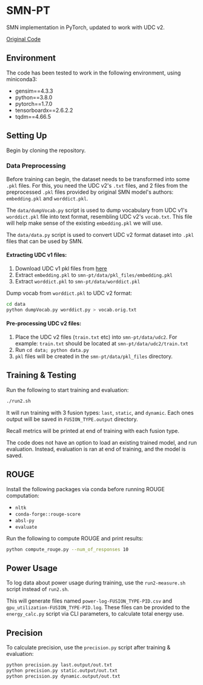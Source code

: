 # SMN-PT

SMN implementation in PyTorch, updated to work with UDC v2.

[Original Code](https://github.com/chisato-lycoreco/SMN-pytorch)

## Environment

The code has been tested to work in the following environment, using miniconda3:

- gensim==4.3.3
- python==3.8.0
- pytorch==1.7.0
- tensorboardx==2.6.2.2
- tqdm==4.66.5

## Setting Up

Begin by cloning the repository.

### Data Preprocessing

Before training can begin, the dataset needs to be transformed into some `.pkl`
files. For this, you need the UDC v2's `.txt` files, and 2 files from the
preprocessed `.pkl` files provided by original SMN model's authors:
`embedding.pkl` and `worddict.pkl`.

The `data/dumpVocab.py` script is used to dump vocabulary from UDC v1's
`worddict.pkl` file into text format, resembling UDC v2's `vocab.txt`. This
file will help make sense of the existing `embedding.pkl` we will use.

The `data/data.py` script is used to convert UDC v2 format dataset into
`.pkl` files that can be used by SMN.

#### Extracting UDC v1 files:

1. Download UDC v1 pkl files from
	[here](https://1drv.ms/u/s!AtcxwlQuQjw1jGn5kPzsH03lnG6U)
1. Extract `embedding.pkl` to `smn-pt/data/pkl_files/embedding.pkl`
1. Extract `worddict.pkl` to `smn-pt/data/worddict.pkl`

Dump vocab from `worddict.pkl` to UDC v2 format:
```bash
cd data
python dumpVocab.py worddict.py > vocab.orig.txt
```

#### Pre-processing UDC v2 files:

1. Place the UDC v2 files (`train.txt` etc) into `smn-pt/data/udc2`.
	For example: `train.txt` should be located at `smn-pt/data/udc2/train.txt`
1. Run `cd data; python data.py`
1. `pkl` files will be created in the `smn-pt/data/pkl_files` directory.

## Training & Testing

Run the following to start training and evaluation:

```bash
./run2.sh
```

It will run training with 3 fusion types: `last`, `static`, and `dynamic`. Each
ones output will be saved in `FUSION_TYPE.output` directory.

Recall metrics will be printed at end of training with each fusion type.

The code does not have an option to load an existing trained model, and run
evaluation. Instead, evaluation is ran at end of training, and the model is
saved.

## ROUGE

Install the following packages via conda before running ROUGE computation:

- `nltk`
- `conda-forge::rouge-score`
- `absl-py`
- `evaluate`

Run the following to compute ROUGE and print results:

```bash
python compute_rouge.py --num_of_responses 10
```

## Power Usage

To log data about power usage during training, use the `run2-measure.sh` script
instead of `run2.sh`.

This will generate files named `power-log-FUSION_TYPE-PID.csv` and 
`gpu_utilization-FUSION_TYPE-PID.log`. These files can be provided to the
`energy_calc.py` script via CLI parameters, to calculate total energy use.

## Precision

To calculate precision, use the `precision.py` script after training &
evaluation:

```bash
python precision.py last.output/out.txt
python precision.py static.output/out.txt
python precision.py dynamic.output/out.txt
```
